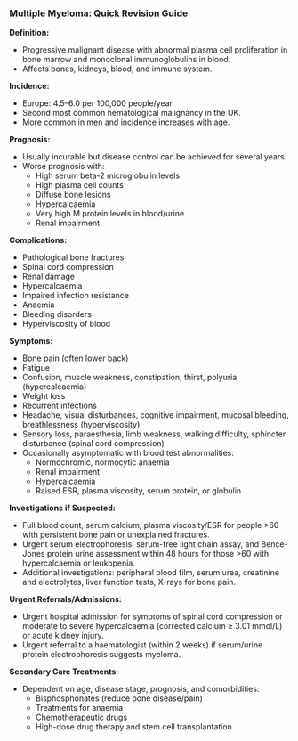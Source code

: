 ### Multiple Myeloma: Quick Revision Guide

**Definition:**  
- Progressive malignant disease with abnormal plasma cell proliferation in bone marrow and monoclonal immunoglobulins in blood.  
- Affects bones, kidneys, blood, and immune system.

**Incidence:**  
- Europe: 4.5–6.0 per 100,000 people/year.  
- Second most common hematological malignancy in the UK.  
- More common in men and incidence increases with age.

**Prognosis:**  
- Usually incurable but disease control can be achieved for several years.  
- Worse prognosis with:  
  - High serum beta-2 microglobulin levels  
  - High plasma cell counts  
  - Diffuse bone lesions  
  - Hypercalcaemia  
  - Very high M protein levels in blood/urine  
  - Renal impairment

**Complications:**  
- Pathological bone fractures  
- Spinal cord compression  
- Renal damage  
- Hypercalcaemia  
- Impaired infection resistance  
- Anaemia  
- Bleeding disorders  
- Hyperviscosity of blood

**Symptoms:**  
- Bone pain (often lower back)  
- Fatigue  
- Confusion, muscle weakness, constipation, thirst, polyuria (hypercalcaemia)  
- Weight loss  
- Recurrent infections  
- Headache, visual disturbances, cognitive impairment, mucosal bleeding, breathlessness (hyperviscosity)  
- Sensory loss, paraesthesia, limb weakness, walking difficulty, sphincter disturbance (spinal cord compression)  
- Occasionally asymptomatic with blood test abnormalities:  
  - Normochromic, normocytic anaemia  
  - Renal impairment  
  - Hypercalcaemia  
  - Raised ESR, plasma viscosity, serum protein, or globulin

**Investigations if Suspected:**  
- Full blood count, serum calcium, plasma viscosity/ESR for people >60 with persistent bone pain or unexplained fractures.  
- Urgent serum electrophoresis, serum-free light chain assay, and Bence-Jones protein urine assessment within 48 hours for those >60 with hypercalcaemia or leukopenia.  
- Additional investigations: peripheral blood film, serum urea, creatinine and electrolytes, liver function tests, X-rays for bone pain.

**Urgent Referrals/Admissions:**  
- Urgent hospital admission for symptoms of spinal cord compression or moderate to severe hypercalcaemia (corrected calcium ≥ 3.01 mmol/L) or acute kidney injury.  
- Urgent referral to a haematologist (within 2 weeks) if serum/urine protein electrophoresis suggests myeloma.

**Secondary Care Treatments:**  
- Dependent on age, disease stage, prognosis, and comorbidities:  
  - Bisphosphonates (reduce bone disease/pain)  
  - Treatments for anaemia  
  - Chemotherapeutic drugs  
  - High-dose drug therapy and stem cell transplantation